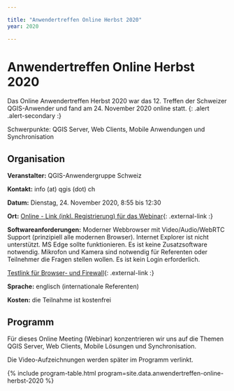```yaml
---

title: "Anwendertreffen Online Herbst 2020"
year: 2020

---
```


# Anwendertreffen Online Herbst 2020

Das Online Anwendertreffen Herbst 2020 war das 12. Treffen der Schweizer
QGIS-Anwender und fand am 24. November 2020 online statt.
{: .alert .alert-secondary :}

Schwerpunkte: QGIS Server, Web Clients, Mobile Anwendungen und Synchronisation

## Organisation

**Veranstalter:** QGIS-Anwendergruppe Schweiz

**Kontakt:** info (at) qgis (dot) ch

**Datum:** Dienstag, 24. November 2020, 8:55 bis 12:30

**Ort:** [Online - Link (inkl. Registrierung) für das Webinar](https://www.edudip.com/de/webinar/qgis-user-meeting-online-2020-anwendertreffen-reunion-des-utilisateurs/331482){: .external-link :}

**Softwareanforderungen:** Moderner Webbrowser mit Video/Audio/WebRTC Support
(prinzipiell alle modernen Browser). Internet Explorer ist nicht unterstützt.
MS Edge sollte funktionieren. Es ist keine Zusatzsoftware notwendig. Mikrofon
und Kamera sind notwendig für Referenten oder Teilnehmer die Fragen stellen
wollen. Es ist kein Login erforderlich.

[Testlink für Browser- und Firewall](https://webinartrainer.edudip.com/selftestwebrtc){: .external-link :}

**Sprache:** englisch (internationale Referenten)

**Kosten:** die Teilnahme ist kostenfrei


## Programm

Für dieses Online Meeting (Webinar) konzentrieren wir uns auf die Themen QGIS
Server, Web Clients, Mobile Lösungen und Synchronisation.


Die Video-Aufzeichnungen werden später im Programm verlinkt.

{% include program-table.html program=site.data.anwendertreffen-online-herbst-2020 %}